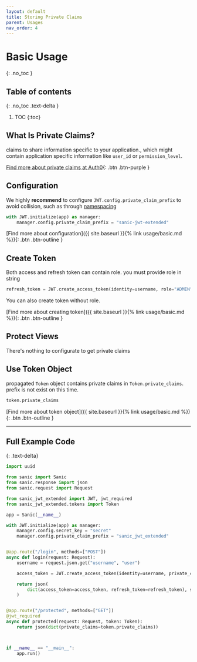 ```yaml
---
layout: default
title: Storing Private Claims
parent: Usages
nav_order: 4
---
```

# Basic Usage
{: .no_toc }

## Table of contents
{: .no_toc .text-delta }

1. TOC
{:toc}

## What Is Private Claims?

claims to share information specific to your application., which might contain application specific information like `user_id` or `permission_level`.

[Find more about private claims at Auth0](https://auth0.com/docs/tokens/jwt-claims#private-claims){: .btn .btn-purple }

## Configuration

We highly **recommend** to configure `JWT.config.private_claim_prefix` to avoid collision, such as through [namespacing](https://auth0.com/docs/tokens/concepts/claims-namespacing)

```python
with JWT.initialize(app) as manager:
    manager.config.private_claim_prefix = "sanic-jwt-extended"
```

[Find more about configuration]({{ site.baseurl }}{% link usage/basic.md %}){: .btn .btn-outline }


## Create Token


Both access and refresh token can contain role. you must provide role in string

```python
refresh_token = JWT.create_access_token(identity=username, role="ADMIN")
```

You can also create token without role.

[Find more about creating token]({{ site.baseurl }}{% link usage/basic.md %}){: .btn .btn-outline }

## Protect Views

There's nothing to configurate to get private claims

## Use Token Object

propagated `Token` object contains private claims in `Token.private_claims`. prefix is not exist on this time. 

```python
token.private_claims
```

[Find more about token object]({{ site.baseurl }}{% link usage/basic.md %}){: .btn .btn-outline }


---

## Full Example Code
{: .text-delta}


```python
import uuid

from sanic import Sanic
from sanic.response import json
from sanic.request import Request

from sanic_jwt_extended import JWT, jwt_required
from sanic_jwt_extended.tokens import Token

app = Sanic(__name__)

with JWT.initialize(app) as manager:
    manager.config.secret_key = "secret"
    manager.config.private_claim_prefix = "sanic_jwt_extended"


@app.route("/login", methods=["POST"])
async def login(request: Request):
    username = request.json.get("username", "user")

    access_token = JWT.create_access_token(identity=username, private_claims={"foo": "bar"})

    return json(
        dict(access_token=access_token, refresh_token=refresh_token), status=200
    )


@app.route("/protected", methods=["GET"])
@jwt_required
async def protected(request: Request, token: Token):
    return json(dict(private_claims=token.private_claims))



if __name__ == "__main__":
    app.run()
```